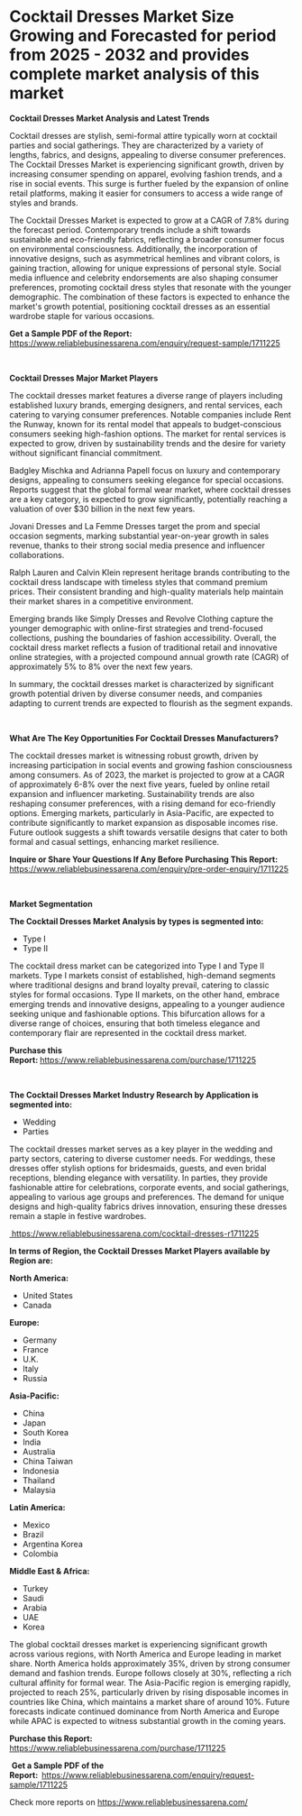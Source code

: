<p><h1>Cocktail Dresses Market Size Growing and Forecasted for period from 2025 - 2032 and provides complete market analysis of this market</h1></p><p><strong>Cocktail Dresses Market Analysis and Latest Trends</strong></p>
<p><p>Cocktail dresses are stylish, semi-formal attire typically worn at cocktail parties and social gatherings. They are characterized by a variety of lengths, fabrics, and designs, appealing to diverse consumer preferences. The Cocktail Dresses Market is experiencing significant growth, driven by increasing consumer spending on apparel, evolving fashion trends, and a rise in social events. This surge is further fueled by the expansion of online retail platforms, making it easier for consumers to access a wide range of styles and brands.</p><p>The Cocktail Dresses Market is expected to grow at a CAGR of 7.8% during the forecast period. Contemporary trends include a shift towards sustainable and eco-friendly fabrics, reflecting a broader consumer focus on environmental consciousness. Additionally, the incorporation of innovative designs, such as asymmetrical hemlines and vibrant colors, is gaining traction, allowing for unique expressions of personal style. Social media influence and celebrity endorsements are also shaping consumer preferences, promoting cocktail dress styles that resonate with the younger demographic. The combination of these factors is expected to enhance the market's growth potential, positioning cocktail dresses as an essential wardrobe staple for various occasions.</p></p>
<p><strong>Get a Sample PDF of the Report:&nbsp;</strong> <a href="https://www.reliablebusinessarena.com/enquiry/request-sample/1711225?utm_campaign=1998&utm_medium=2&utm_source=Github&utm_content=ia&utm_term=10012025&utm_id=cocktail-dresses">https://www.reliablebusinessarena.com/enquiry/request-sample/1711225</a></p>
<p>&nbsp;</p>
<p><strong>Cocktail Dresses Major Market Players</strong></p>
<p><p>The cocktail dresses market features a diverse range of players including established luxury brands, emerging designers, and rental services, each catering to varying consumer preferences. Notable companies include Rent the Runway, known for its rental model that appeals to budget-conscious consumers seeking high-fashion options. The market for rental services is expected to grow, driven by sustainability trends and the desire for variety without significant financial commitment.</p><p>Badgley Mischka and Adrianna Papell focus on luxury and contemporary designs, appealing to consumers seeking elegance for special occasions. Reports suggest that the global formal wear market, where cocktail dresses are a key category, is expected to grow significantly, potentially reaching a valuation of over $30 billion in the next few years.</p><p>Jovani Dresses and La Femme Dresses target the prom and special occasion segments, marking substantial year-on-year growth in sales revenue, thanks to their strong social media presence and influencer collaborations.</p><p>Ralph Lauren and Calvin Klein represent heritage brands contributing to the cocktail dress landscape with timeless styles that command premium prices. Their consistent branding and high-quality materials help maintain their market shares in a competitive environment.</p><p>Emerging brands like Simply Dresses and Revolve Clothing capture the younger demographic with online-first strategies and trend-focused collections, pushing the boundaries of fashion accessibility. Overall, the cocktail dress market reflects a fusion of traditional retail and innovative online strategies, with a projected compound annual growth rate (CAGR) of approximately 5% to 8% over the next few years.</p><p>In summary, the cocktail dresses market is characterized by significant growth potential driven by diverse consumer needs, and companies adapting to current trends are expected to flourish as the segment expands.</p></p>
<p>&nbsp;</p>
<p><strong>What Are The Key Opportunities For Cocktail Dresses Manufacturers?</strong></p>
<p><p>The cocktail dresses market is witnessing robust growth, driven by increasing participation in social events and growing fashion consciousness among consumers. As of 2023, the market is projected to grow at a CAGR of approximately 6-8% over the next five years, fueled by online retail expansion and influencer marketing. Sustainability trends are also reshaping consumer preferences, with a rising demand for eco-friendly options. Emerging markets, particularly in Asia-Pacific, are expected to contribute significantly to market expansion as disposable incomes rise. Future outlook suggests a shift towards versatile designs that cater to both formal and casual settings, enhancing market resilience.</p></p>
<p><strong>Inquire or Share Your Questions If Any Before Purchasing This Report:</strong> <a href="https://www.reliablebusinessarena.com/enquiry/pre-order-enquiry/1711225?utm_campaign=1998&utm_medium=2&utm_source=Github&utm_content=ia&utm_term=10012025&utm_id=cocktail-dresses">https://www.reliablebusinessarena.com/enquiry/pre-order-enquiry/1711225</a></p>
<p>&nbsp;</p>
<p><strong>Market Segmentation</strong></p>
<p><strong>The Cocktail Dresses Market Analysis by types is segmented into:</strong></p>
<p><ul><li>Type I</li><li>Type II</li></ul></p>
<p><p>The cocktail dress market can be categorized into Type I and Type II markets. Type I markets consist of established, high-demand segments where traditional designs and brand loyalty prevail, catering to classic styles for formal occasions. Type II markets, on the other hand, embrace emerging trends and innovative designs, appealing to a younger audience seeking unique and fashionable options. This bifurcation allows for a diverse range of choices, ensuring that both timeless elegance and contemporary flair are represented in the cocktail dress market.</p></p>
<p><strong>Purchase this Report:&nbsp;</strong><a href="https://www.reliablebusinessarena.com/purchase/1711225?utm_campaign=1998&utm_medium=2&utm_source=Github&utm_content=ia&utm_term=10012025&utm_id=cocktail-dresses">https://www.reliablebusinessarena.com/purchase/1711225</a></p>
<p>&nbsp;</p>
<p><strong>The Cocktail Dresses Market Industry Research by Application is segmented into:</strong></p>
<p><ul><li>Wedding</li><li>Parties</li></ul></p>
<p><p>The cocktail dresses market serves as a key player in the wedding and party sectors, catering to diverse customer needs. For weddings, these dresses offer stylish options for bridesmaids, guests, and even bridal receptions, blending elegance with versatility. In parties, they provide fashionable attire for celebrations, corporate events, and social gatherings, appealing to various age groups and preferences. The demand for unique designs and high-quality fabrics drives innovation, ensuring these dresses remain a staple in festive wardrobes.</p></p>
<p><a href="https://www.reliablebusinessarena.com/cocktail-dresses-r1711225?utm_campaign=1998&utm_medium=2&utm_source=Github&utm_content=ia&utm_term=10012025&utm_id=cocktail-dresses">&nbsp;https://www.reliablebusinessarena.com/cocktail-dresses-r1711225</a></p>
<p><strong>In terms of Region, the Cocktail Dresses Market Players available by Region are:</strong></p>
<p>
    <p> <strong> North America: </strong>
        <ul>
            <li>United States</li>
            <li>Canada</li>
        </ul>
        </p> 
    <p> <strong> Europe: </strong>
        <ul>
            <li>Germany</li>
            <li>France</li>
            <li>U.K.</li>
            <li>Italy</li>
            <li>Russia</li>
        </ul>
        </p> 
    <p> <strong> Asia-Pacific: </strong>
        <ul>
            <li>China</li>
            <li>Japan</li>
            <li>South Korea</li>
            <li>India</li>
            <li>Australia</li>
            <li>China Taiwan</li>
            <li>Indonesia</li>
            <li>Thailand</li>
            <li>Malaysia</li>
        </ul>
        </p> 
    <p> <strong> Latin America: </strong>
        <ul>
            <li>Mexico</li>
            <li>Brazil</li>
            <li>Argentina Korea</li>
            <li>Colombia</li>
        </ul>
        </p> 
    <p> <strong> Middle East & Africa: </strong>
        <ul>
            <li>Turkey</li>
            <li>Saudi</li>
            <li>Arabia</li>
            <li>UAE</li>
            <li>Korea</li>
        </ul>
    </p>
    </p>
<p><p>The global cocktail dresses market is experiencing significant growth across various regions, with North America and Europe leading in market share. North America holds approximately 35%, driven by strong consumer demand and fashion trends. Europe follows closely at 30%, reflecting a rich cultural affinity for formal wear. The Asia-Pacific region is emerging rapidly, projected to reach 25%, particularly driven by rising disposable incomes in countries like China, which maintains a market share of around 10%. Future forecasts indicate continued dominance from North America and Europe while APAC is expected to witness substantial growth in the coming years.</p></p>
<p><strong>Purchase this Report: </strong><a href="https://www.reliablebusinessarena.com/purchase/1711225?utm_campaign=1998&utm_medium=2&utm_source=Github&utm_content=ia&utm_term=10012025&utm_id=cocktail-dresses">https://www.reliablebusinessarena.com/purchase/1711225</a></p>
<p>&nbsp;<strong>Get a Sample PDF of the Report:&nbsp;&nbsp;</strong><a href="https://www.reliablebusinessarena.com/enquiry/request-sample/1711225?utm_campaign=1998&utm_medium=2&utm_source=Github&utm_content=ia&utm_term=10012025&utm_id=cocktail-dresses">https://www.reliablebusinessarena.com/enquiry/request-sample/1711225</a></p>
<p><strong></strong></p>
<p>Check more reports on <a href="https://www.reliablebusinessarena.com/?utm_campaign=1998&utm_medium=2&utm_source=Github&utm_content=ia&utm_term=10012025&utm_id=cocktail-dresses">https://www.reliablebusinessarena.com/</a></p>